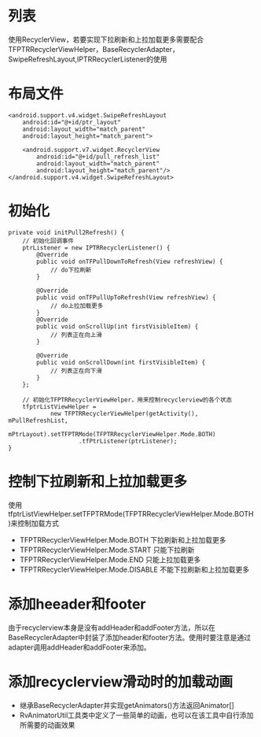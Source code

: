 
# 列表


使用RecyclerView，若要实现下拉刷新和上拉加载更多需要配合TFPTRRecyclerViewHelper，BaseRecyclerAdapter，SwipeRefreshLayout,IPTRRecyclerListener的使用


# 布局文件
    
    <android.support.v4.widget.SwipeRefreshLayout
        android:id="@+id/ptr_layout"
        android:layout_width="match_parent"
        android:layout_height="match_parent">

        <android.support.v7.widget.RecyclerView
            android:id="@+id/pull_refresh_list"
            android:layout_width="match_parent"
            android:layout_height="match_parent"/>
    </android.support.v4.widget.SwipeRefreshLayout>


# 初始化
    private void initPull2Refresh() {
        // 初始化回调事件
        ptrListener = new IPTRRecyclerListener() {
            @Override
            public void onTFPullDownToRefresh(View refreshView) {
                // do下拉刷新
            }

            @Override
            public void onTFPullUpToRefresh(View refreshView) {
                // do上拉加载更多
            }
            @Override
            public void onScrollUp(int firstVisibleItem) {
                // 列表正在向上滑
            }

            @Override
            public void onScrollDown(int firstVisibleItem) {
                // 列表正在向下滑
            }
        };

        // 初始化TFPTRRecyclerViewHelper，用来控制recyclerview的各个状态
        tfptrListViewHelper =
                new TFPTRRecyclerViewHelper(getActivity(), mPullRefreshList,
                        mPtrLayout).setTFPTRMode(TFPTRRecyclerViewHelper.Mode.BOTH)
                        .tfPtrListener(ptrListener);
    }
    
    
# 控制下拉刷新和上拉加载更多
  使用tfptrListViewHelper.setTFPTRMode(TFPTRRecyclerViewHelper.Mode.BOTH)来控制加载方式
  

- TFPTRRecyclerViewHelper.Mode.BOTH  下拉刷新和上拉加载更多
- TFPTRRecyclerViewHelper.Mode.START 只能下拉刷新
- TFPTRRecyclerViewHelper.Mode.END   只能上拉加载更多
- TFPTRRecyclerViewHelper.Mode.DISABLE 不能下拉刷新和上拉加载更多


# 添加heeader和footer
  由于recyclerview本身是没有addHeader和addFooter方法，所以在BaseRecyclerAdapter中封装了添加header和footer方法。使用时要注意是通过adapter调用addHeader和addFooter来添加。
  
  
# 添加recyclerview滑动时的加载动画
- 继承BaseRecyclerAdapter并实现getAnimators()方法返回Animator[]
- RvAnimatorUtil工具类中定义了一些简单的动画，也可以在该工具中自行添加所需要的动画效果





    